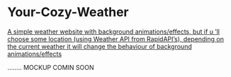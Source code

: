 # Your-Cozy-Weather

<p><u> A simple weather website with background animations/effects, but if u ’ll choose some location (using Weather API from RapidAPI’s), depending on the current weather it will change the behaviour of background animations/effects </u></p>
........ MOCKUP COMIN SOON
